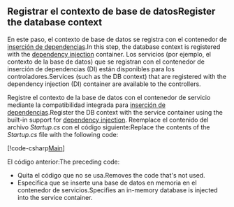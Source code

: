 ## <a name="register-the-database-context"></a><span data-ttu-id="8b43a-101">Registrar el contexto de base de datos</span><span class="sxs-lookup"><span data-stu-id="8b43a-101">Register the database context</span></span>

<span data-ttu-id="8b43a-102">En este paso, el contexto de base de datos se registra con el contenedor de [inserción de dependencias](xref:fundamentals/dependency-injection).</span><span class="sxs-lookup"><span data-stu-id="8b43a-102">In this step, the database context is registered with the [dependency injection](xref:fundamentals/dependency-injection) container.</span></span> <span data-ttu-id="8b43a-103">Los servicios (por ejemplo, el contexto de la base de datos) que se registran con el contenedor de inserción de dependencias (DI) están disponibles para los controladores.</span><span class="sxs-lookup"><span data-stu-id="8b43a-103">Services (such as the DB context) that are registered with the dependency injection (DI) container are available to the controllers.</span></span>

<span data-ttu-id="8b43a-104">Registre el contexto de la base de datos con el contenedor de servicio mediante la compatibilidad integrada para [inserción de dependencias](xref:fundamentals/dependency-injection).</span><span class="sxs-lookup"><span data-stu-id="8b43a-104">Register the DB context with the service container using the built-in support for [dependency injection](xref:fundamentals/dependency-injection).</span></span> <span data-ttu-id="8b43a-105">Reemplace el contenido del archivo *Startup.cs* con el código siguiente:</span><span class="sxs-lookup"><span data-stu-id="8b43a-105">Replace the contents of the *Startup.cs* file with the following code:</span></span>

[!code-csharp[Main](../../tutorials/first-web-api/sample/TodoApi/Startup.cs?highlight=2,4,12)]

<span data-ttu-id="8b43a-106">El código anterior:</span><span class="sxs-lookup"><span data-stu-id="8b43a-106">The preceding code:</span></span>

* <span data-ttu-id="8b43a-107">Quita el código que no se usa.</span><span class="sxs-lookup"><span data-stu-id="8b43a-107">Removes the code that's not used.</span></span>
* <span data-ttu-id="8b43a-108">Especifica que se inserte una base de datos en memoria en el contenedor de servicios.</span><span class="sxs-lookup"><span data-stu-id="8b43a-108">Specifies an in-memory database is injected into the service container.</span></span>